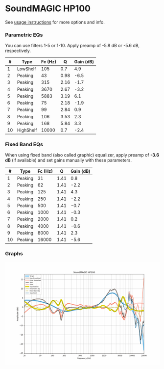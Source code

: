 # SoundMAGIC HP100
See [usage instructions](https://github.com/jaakkopasanen/AutoEq#usage) for more options and info.

### Parametric EQs
You can use filters 1-5 or 1-10. Apply preamp of -5.8 dB or -5.6 dB, respectively.

|   # | Type      |   Fc (Hz) |    Q |   Gain (dB) |
|-----|-----------|-----------|------|-------------|
|   1 | LowShelf  |       105 | 0.7  |         4.9 |
|   2 | Peaking   |        43 | 0.98 |        -6.5 |
|   3 | Peaking   |       315 | 2.16 |        -1.7 |
|   4 | Peaking   |      3670 | 2.67 |        -3.2 |
|   5 | Peaking   |      5883 | 3.19 |         6.1 |
|   6 | Peaking   |        75 | 2.18 |        -1.9 |
|   7 | Peaking   |        99 | 2.84 |         0.9 |
|   8 | Peaking   |       106 | 3.53 |         2.3 |
|   9 | Peaking   |       168 | 5.84 |         3.3 |
|  10 | HighShelf |     10000 | 0.7  |        -2.4 |

### Fixed Band EQs
When using fixed band (also called graphic) equalizer, apply preamp of **-3.6 dB** (if available) and set gains manually with these parameters.

|   # | Type    |   Fc (Hz) |    Q |   Gain (dB) |
|-----|---------|-----------|------|-------------|
|   1 | Peaking |        31 | 1.41 |         0.8 |
|   2 | Peaking |        62 | 1.41 |        -2.2 |
|   3 | Peaking |       125 | 1.41 |         4.3 |
|   4 | Peaking |       250 | 1.41 |        -2.2 |
|   5 | Peaking |       500 | 1.41 |        -0.7 |
|   6 | Peaking |      1000 | 1.41 |        -0.3 |
|   7 | Peaking |      2000 | 1.41 |         0.2 |
|   8 | Peaking |      4000 | 1.41 |        -0.6 |
|   9 | Peaking |      8000 | 1.41 |         2.3 |
|  10 | Peaking |     16000 | 1.41 |        -5.6 |

### Graphs
![](./SoundMAGIC%20HP100.png)

